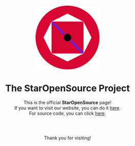 <p align=center><img src="https://github.com/StarOpenSource/.github/blob/main/logo.png?raw=true" alt="StarOpenSource logo" width=200 height=200></p>
<h1 align=center><b>The StarOpenSource Project</b></h1>
<p align=center>This is the official <b>StarOpenSource</b> page!<br/>If you want to visit our website, you can do it <a href="https://staropensource.cf">here</a>.<br/>For source code, you can click <a href="https://staropensource.cf/gitea">here</a>.</p>
<h2></h2><br/>
<p align=center>Thank you for visiting!</p>
